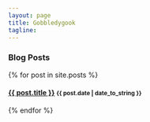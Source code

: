```yaml
---
layout: page
title: Gobbledygook
tagline: 
---
```


<h3>Blog Posts</h3>
{% for post in site.posts %}
  <h4><a href="{{ BASE_PATH }}{{ post.url }}">{{ post.title }}</a> <small>{{ post.date | date_to_string }}</small></h4>
{% endfor %}